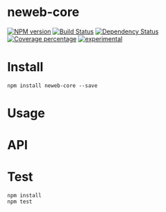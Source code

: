 # neweb-core



[![NPM version][npm-image]][npm-url] [![Build Status][travis-image]][travis-url] [![Dependency Status][daviddm-image]][daviddm-url] [![Coverage percentage][coveralls-image]][coveralls-url]
[![experimental](http://badges.github.io/stability-badges/dist/experimental.svg)](http://github.com/badges/stability-badges)

# Install

    npm install neweb-core --save

# Usage



# API



# Test

    npm install
    npm test

[npm-image]: https://badge.fury.io/js/neweb-core.svg
[npm-url]: https://npmjs.org/package/neweb-core
[travis-image]: https://travis-ci.org/newebio/neweb-core.svg?branch=master
[travis-url]: https://travis-ci.org/newebio/neweb-core
[daviddm-image]: https://david-dm.org/newebio/neweb-core.svg?theme=shields.io
[daviddm-url]: https://david-dm.org/newebio/neweb-core
[coveralls-image]: https://coveralls.io/repos/newebio/neweb-core/badge.svg
[coveralls-url]: https://coveralls.io/r/newebio/neweb-core